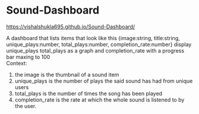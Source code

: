 # Sound-Dashboard
https://vishalshukla695.github.io/Sound-Dashboard/

A dashboard that lists items that look like this  {image:string, title:string, unique_plays:number, total_plays:number, completion_rate:number}  display unique_plays total_plays as a graph and completion_rate with a progress bar maxing to 100  
Context: 
1. the image is the thumbnail of a sound item
2. unique_plays is the number of plays the said sound has had from unique users
3. total_plays is the number of times the song has been played
4. completion_rate is the rate at which the whole sound is listened to by the user.
